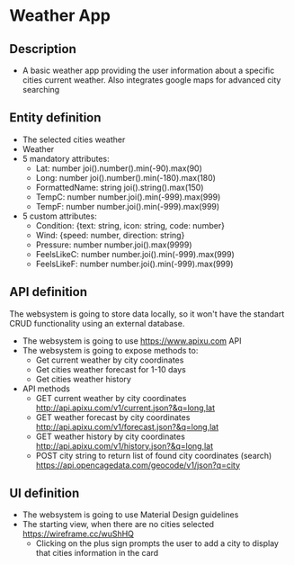 # Weather App

## Description
- A basic weather app providing the user information about a specific cities current weather. Also integrates google maps for advanced city searching

## Entity definition
- The selected cities weather
- Weather
- 5 mandatory attributes:
    - Lat: number joi().number().min(-90).max(90)
    - Long: number joi().number().min(-180).max(180)
    - FormattedName: string joi().string().max(150)
    - TempC: number number.joi().min(-999).max(999)
    - TempF: number number.joi().min(-999).max(999)
- 5 custom attributes:
    - Condition: {text: string, icon: string, code: number}
    - Wind: {speed: number, direction: string}
    - Pressure: number number.joi().max(9999)
    - FeelsLikeC: number number.joi().min(-999).max(999)
    - FeelsLikeF: number number.joi().min(-999).max(999)

## API definition
The websystem is going to store data locally, so it won't have the standart CRUD functionality using an external database.
- The websystem is going to use https://www.apixu.com API
- The websystem is going to expose methods to:
    - Get current weather by city coordinates
    - Get cities weather forecast for 1-10 days
    - Get cities weather history
- API methods
    - GET current weather by city coordinates http://api.apixu.com/v1/current.json?&q=long,lat
    - GET weather forecast by city coordinates http://api.apixu.com/v1/forecast.json?&q=long,lat
    - GET weather history by city coordinates http://api.apixu.com/v1/history.json?&q=long,lat
    - POST city string to return list of found city coordinates (search) https://api.opencagedata.com/geocode/v1/json?q=city

## UI definition
- The websystem is going to use Material Design guidelines
- The starting view, when there are no cities selected https://wireframe.cc/wuShHQ
    - Clicking on the plus sign prompts the user to add a city to display that cities information in the card

